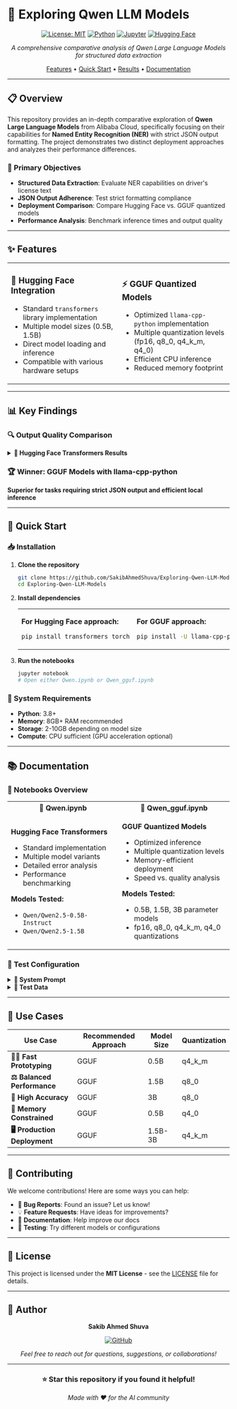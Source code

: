 # 🧠 Exploring Qwen LLM Models

<div align="center">

[![License: MIT](https://img.shields.io/badge/License-MIT-yellow.svg)](LICENSE)
[![Python](https://img.shields.io/badge/Python-3.8+-blue.svg)](https://python.org)
[![Jupyter](https://img.shields.io/badge/Jupyter-Notebook-orange.svg)](https://jupyter.org)
[![Hugging Face](https://img.shields.io/badge/🤗-Hugging%20Face-yellow)](https://huggingface.co)

*A comprehensive comparative analysis of Qwen Large Language Models for structured data extraction*

[Features](#-features) • [Quick Start](#-quick-start) • [Results](#-key-findings) • [Documentation](#-documentation)

</div>

---

## 📋 Overview

This repository provides an in-depth comparative exploration of **Qwen Large Language Models** from Alibaba Cloud, specifically focusing on their capabilities for **Named Entity Recognition (NER)** with strict JSON output formatting. The project demonstrates two distinct deployment approaches and analyzes their performance differences.

### 🎯 Primary Objectives
- **Structured Data Extraction**: Evaluate NER capabilities on driver's license text
- **JSON Output Adherence**: Test strict formatting compliance
- **Deployment Comparison**: Compare Hugging Face vs. GGUF quantized models
- **Performance Analysis**: Benchmark inference times and output quality

---

## ✨ Features

<table>
<tr>
<td width="50%">

### 🤗 Hugging Face Integration
- Standard `transformers` library implementation
- Multiple model sizes (0.5B, 1.5B)
- Direct model loading and inference
- Compatible with various hardware setups

</td>
<td width="50%">

### ⚡ GGUF Quantized Models
- Optimized `llama-cpp-python` implementation
- Multiple quantization levels (fp16, q8_0, q4_k_m, q4_0)
- Efficient CPU inference
- Reduced memory footprint

</td>
</tr>
</table>

---

## 📊 Key Findings

### 🔍 Output Quality Comparison

<details>
<summary><strong>🤗 Hugging Face Transformers Results</strong></summary>

**❌ Issues Identified:**
- Failed to produce JSON-only output
- Included conversational text and markdown formatting
- Wrapped JSON in code blocks (```json ```)
- Required post-processing for reliable parsing

**Example Output:**
```markdown
```json
{
    "address": {
        "license": "B1231241",
        "Address": "California",
        "Sex": "Male",
        // ... additional fields with formatting issues
    }
}
```
```

**⏱️ Performance:** ~128 seconds (0.5B-Instruct on CPU)

</details>

<details>
<summary><strong>⚡ GGUF Models Results</strong></summary>

**✅ Superior Performance:**
- Clean, parseable JSON output
- Strict adherence to formatting rules
- No extraneous text or markdown
- Ready for programmatic consumption

**Example Output:**
```json
{
    "address": {
        "license": "B1231241",
        "Address": "2570 24TH STREET ANYTOWN, CA 95818",
        "Sex": "Female",
        "Weight": "125",
        "Height": "5'05\""
    }
}
```

**⏱️ Performance Benchmarks:**

| Model | Quantization | Inference Time | Quality |
|-------|-------------|----------------|---------|
| Qwen2.5-0.5B | q4_k_m | ~15s | ⭐⭐⭐ |
| Qwen2.5-0.5B | fp16 | ~19s | ⭐⭐⭐ |
| Qwen2.5-1.5B | q4_k_m | ~44s | ⭐⭐⭐⭐ |
| Qwen2.5-1.5B | q8_0 | ~49s | ⭐⭐⭐⭐ |
| Qwen2.5-3B | q4_0 | ~91s | ⭐⭐⭐⭐⭐ |
| Qwen2.5-3B | q8_0 | ~131s | ⭐⭐⭐⭐⭐ |

</details>

### 🏆 Winner: GGUF Models with llama-cpp-python
**Superior for tasks requiring strict JSON output and efficient local inference**

---

## 🚀 Quick Start

### 📥 Installation

1. **Clone the repository**
   ```bash
   git clone https://github.com/SakibAhmedShuva/Exploring-Qwen-LLM-Models.git
   cd Exploring-Qwen-LLM-Models
   ```

2. **Install dependencies**

   <table>
   <tr>
   <td width="50%">
   
   **For Hugging Face approach:**
   ```bash
   pip install transformers torch
   ```
   
   </td>
   <td width="50%">
   
   **For GGUF approach:**
   ```bash
   pip install -U llama-cpp-python
   ```
   
   </td>
   </tr>
   </table>

3. **Run the notebooks**
   ```bash
   jupyter notebook
   # Open either Qwen.ipynb or Qwen_gguf.ipynb
   ```

### 🔧 System Requirements

- **Python**: 3.8+
- **Memory**: 8GB+ RAM recommended
- **Storage**: 2-10GB depending on model size
- **Compute**: CPU sufficient (GPU acceleration optional)

---

## 📚 Documentation

### 📖 Notebooks Overview

<table>
<tr>
<th width="50%">📓 Qwen.ipynb</th>
<th width="50%">📗 Qwen_gguf.ipynb</th>
</tr>
<tr>
<td>

**Hugging Face Transformers**
- Standard implementation
- Multiple model variants
- Detailed error analysis
- Performance benchmarking

**Models Tested:**
- `Qwen/Qwen2.5-0.5B-Instruct`
- `Qwen/Qwen2.5-1.5B`

</td>
<td>

**GGUF Quantized Models**
- Optimized inference
- Multiple quantization levels
- Memory-efficient deployment
- Speed vs. quality analysis

**Models Tested:**
- 0.5B, 1.5B, 3B parameter models
- fp16, q8_0, q4_k_m, q4_0 quantizations

</td>
</tr>
</table>

### 🎯 Test Configuration

<details>
<summary><strong>📝 System Prompt</strong></summary>

```python
system_prompt = """
You are a JSON-only response system. Follow these rules absolutely:
1. ONLY output valid, parseable JSON
2. NEVER include text before or after the JSON
3. NEVER include markdown code blocks or formatting
4. NEVER include explanations
5. NEVER extract dates
6. If you can't fulfill a request, return {"error": "error message"}
7. Output should always be a single JSON object

For address requests, use this format:
{
    "address": {
        "license": "B1231241",
        "Address": "X City",
        "Sex": "Male",
        "Weight": "X",
        "Height": "X"
    }
}
"""
```

</details>

<details>
<summary><strong>📄 Test Data</strong></summary>

```python
test_instruction = '''extract NER:
        California
        DRIVER LICENSe
        dl 11234568
        CLASS C
        EXP 08/31/2014
        END NONE
        LNCARDHOLDER FNIMA
        2570 24TH STREET ANYTOWN, CA 95818
        doB 08/31/1977 RSTR NONE
        08311977
        VETERAN
        Cordhslde
        SEX F HGT 5'-05"
        HAIR BRN WGT 125 lb
        EYES BRN
        DD 00/00/0000NNNAN/ANFD/YY
        ISS 08/31/2009
'''
```

</details>

---

## 🎯 Use Cases

<div align="center">

| Use Case | Recommended Approach | Model Size | Quantization |
|----------|---------------------|------------|--------------|
| **🏃‍♂️ Fast Prototyping** | GGUF | 0.5B | q4_k_m |
| **⚖️ Balanced Performance** | GGUF | 1.5B | q8_0 |
| **🎯 High Accuracy** | GGUF | 3B | q8_0 |
| **💾 Memory Constrained** | GGUF | 0.5B | q4_0 |
| **🖥️ Production Deployment** | GGUF | 1.5B-3B | q4_k_m |

</div>

---

## 🤝 Contributing

We welcome contributions! Here are some ways you can help:

- 🐛 **Bug Reports**: Found an issue? Let us know!
- 💡 **Feature Requests**: Have ideas for improvements?
- 📝 **Documentation**: Help improve our docs
- 🧪 **Testing**: Try different models or configurations

---

## 📄 License

This project is licensed under the **MIT License** - see the [LICENSE](LICENSE) file for details.

---

## 👤 Author

<div align="center">

**Sakib Ahmed Shuva**

[![GitHub](https://img.shields.io/badge/GitHub-SakibAhmedShuva-black?style=flat&logo=github)](https://github.com/SakibAhmedShuva)

*Feel free to reach out for questions, suggestions, or collaborations!*

</div>

---

<div align="center">

### ⭐ Star this repository if you found it helpful!

*Made with ❤️ for the AI community*

</div>
